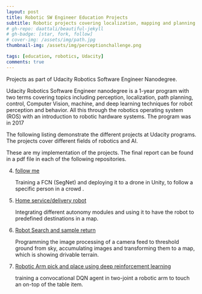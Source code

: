 ```yaml
---
layout: post
title: Robotic SW Engineer Education Projects 
subtitle: Robotic projects covering localization, mapping and planning.
# gh-repo: daattali/beautiful-jekyll
# gh-badge: [star, fork, follow]
# cover-img: /assets/img/path.jpg
thumbnail-img: /assets/img/perceptionchallenge.png

tags: [education, robotics, Udacity]
comments: true
---
```

Projects as part of Udacity Robotics Software Engineer Nanodegree.

Udacity Robotics Software Engineer nanodegree is a 1-year program with two terms covering topics including perception, localization, path planning, control, Computer Vision, machine, and deep learning techniques for robot perception and behavior. All this through the robotics operating system (ROS) with an introduction to robotic hardware systems. The program was in 2017

The following listing demonstrate the different projects at Udacity programs. The projects cover different fields of robotics and AI.

These are my implementation of the projects. The final report can be found in a pdf file in each of the following repositories.

4. [follow me](https://github.com/Beshario/RoboND-DeepLearning-Project)

    Training a FCN (SegNet) and deploying it to a drone in Unity, to follow a specific person in a crowd .
5. [Home service/delivery robot](https://github.com/Beshario/home-service-bot)

    Integrating different autonomy modules and using it to have the robot to predefined destinations in a map.
6. [Robot Search and sample return](https://github.com/Beshario/Robotics-Search-and-Sample-Return)

    Programming the image processing of a camera feed to threshold ground from sky, accumulating images and transforming them to a map, which is showing drivable terrain.
7. [Robotic Arm pick and place using deep reinforcement learning](https://github.com/Beshario/DRL-Robotics-Arm)

    training a convocational DQN agent in two-joint a robotic arm to touch an on-top of the table item. 



<!-- 
This is a demo post to show you how to write blog posts with markdown.  I strongly encourage you to [take 5 minutes to learn how to write in markdown](https://markdowntutorial.com/) - it'll teach you how to transform regular text into bold/italics/headings/tables/etc.

**Here is some bold text**

## Here is a secondary heading

Here's a useless table:

| Number | Next number | Previous number |
| :------ |:--- | :--- |
| Five | Six | Four |
| Ten | Eleven | Nine |
| Seven | Eight | Six |
| Two | Three | One |


How about a yummy crepe?

![Crepe](https://s3-media3.fl.yelpcdn.com/bphoto/cQ1Yoa75m2yUFFbY2xwuqw/348s.jpg)

It can also be centered!

![Crepe](https://s3-media3.fl.yelpcdn.com/bphoto/cQ1Yoa75m2yUFFbY2xwuqw/348s.jpg){: .mx-auto.d-block :}

Here's a code chunk:

~~~
var foo = function(x) {
  return(x + 5);
}
foo(3)
~~~

And here is the same code with syntax highlighting:

```javascript
var foo = function(x) {
  return(x + 5);
}
foo(3)
```

And here is the same code yet again but with line numbers:

{% highlight javascript linenos %}
var foo = function(x) {
  return(x + 5);
}
foo(3)
{% endhighlight %}

## Boxes
You can add notification, warning and error boxes like this:

### Notification

{: .box-note}
**Note:** This is a notification box.

### Warning

{: .box-warning}
**Warning:** This is a warning box.

### Error

{: .box-error}
**Error:** This is an error box. -->